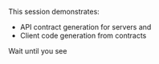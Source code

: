This session demonstrates:
- API contract generation for servers and
- Client code generation from contracts

Wait until you see 
